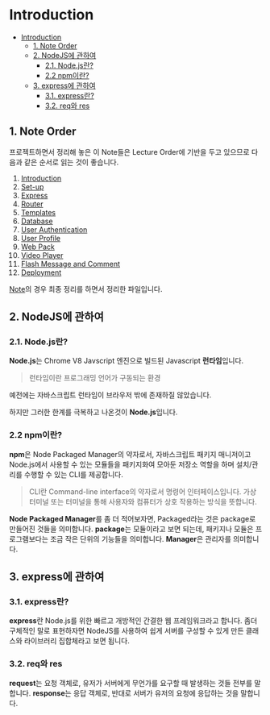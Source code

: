 # Introduction

- [Introduction](#introduction)
  - [1. Note Order](#1-note-order)
  - [2. NodeJS에 관하여](#2-nodejs에-관하여)
    - [2.1. Node.js란?](#21-nodejs란)
    - [2.2 npm이란?](#22-npm이란)
  - [3. express에 관하여](#3-express에-관하여)
    - [3.1. express란?](#31-express란)
    - [3.2. req와 res](#32-req와-res)

## 1. Note Order

프로젝트하면서 정리해 놓은 이 Note들은 Lecture Order에 기반을 두고 있으므로 다음과 같은 순서로 읽는 것이 좋습니다.

1.  [Introduction](./main/introduction.md)
2.  [Set-up](./main/set-up.md)
3.  [Express](./main/express.md)
4.  [Router](./main/router.md)
5.  [Templates](./main/templates.md)
6.  [Database](./main/database.md)
7.  [User Authentication](./main/user-authenticatoin.md)
8.  [User Profile](./main/user-profile.md)
9.  [Web Pack](./main/webpack.md)
10. [Video Player](./main/videoPlayer.md)
11. [Flash Message and Comment](./main/flashMessage-Comment.md)
12. [Deployment](./main/deployment.md)

[Note](./main/note.md)의 경우 최종 정리를 하면서 정리한 파일입니다.

## 2. NodeJS에 관하여

### 2.1. Node.js란?

**Node.js**는 Chrome V8 Javscript 엔진으로 빌드된 Javascript **런타임**입니다.

> 런타임이란 프로그래밍 언어가 구동되는 환경

예전에는 자바스크립트 런타임이 브라우저 밖에 존재하질 않았습니다.

하지만 그러한 한계를 극복하고 나온것이 **Node.js**입니다.

### 2.2 npm이란?

**npm**은 Node Packaged Manager의 약자로서, 자바스크립트 패키지 매니저이고 Node.js에서 사용할 수 있는 모듈들을 패키지화여 모아둔 저장소 역할을 하며 설치/관리를 수행할 수 있는 CLI를 제공합니다.

> CLI란 Command-line interface의 약자로서 명령어 인터페이스입니다. 가상 터미널 또는 터미널을 통해 사용자와 컴퓨터가 상호 작용하는 방식을 뜻합니다.

**Node Packaged Manager**를 좀 더 적어보자면, Packaged라는 것은 package로 만들어진 것들을 의미합니다. **package**는 모듈이라고 보면 되는데, 패키지나 모듈은 프로그램보다는 조금 작은 단위의 기능들을 의미합니다. **Manager**은 관리자를 의미합니다.

## 3. express에 관하여

### 3.1. express란?

**express**란 Node.js를 위한 빠르고 개방적인 간결한 웹 프레임워크라고 합니다. 좀더 구체적인 말로 표현하자면 NodeJS를 사용하여 쉽게 서버를 구성할 수 있게 만든 클래스와 라이브러리 집합체라고 보면 됩니다.

### 3.2. req와 res

**request**는 요청 객체로, 유저가 서버에게 무언가를 요구할 때 발생하는 것들 전부를 말합니다.
**response**는 응답 객체로, 반대로 서버가 유저의 요청에 응답하는 것을 말합니다.

